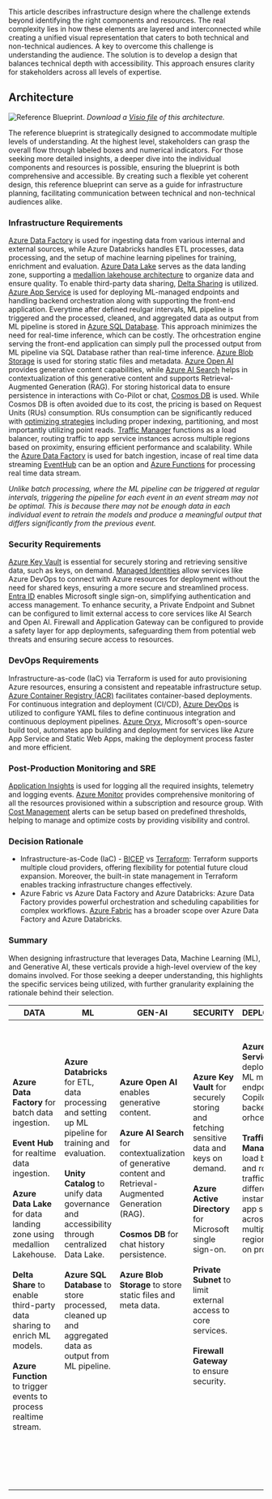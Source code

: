 This article describes infrastructure design where the challenge extends beyond identifying the right components and resources. The real complexity lies in how these elements are layered and interconnected while creating a unified visual representation that caters to both technical and non-technical audiences. A key to overcome this challenge is understanding the audience. The solution is to develop a design that balances technical depth with accessibility. This approach ensures clarity for stakeholders across all levels of expertise.

## Architecture
![Reference Blueprint.](_images/data-ai-ml-end-to-end-reference-flow.svg)
*Download a [Visio file](https://arch-center.azureedge.net/data-ai-ml-end-to-end-reference-flow.vsdx) of this architecture.*

The reference blueprint is strategically designed to accommodate multiple levels of understanding. At the highest level, stakeholders can grasp the overall flow through labeled boxes and numerical indicators. For those seeking more detailed insights, a deeper dive into the individual components and resources is possible, ensuring the blueprint is both comprehensive and accessible. By creating such a flexible yet coherent design, this reference blueprint can serve as a guide for infrastructure planning, facilitating communication between technical and non-technical audiences alike.

### Infrastructure Requirements
[Azure Data Factory](https://learn.microsoft.com/en-us/azure/data-factory/introduction) is used for ingesting data from various internal and external sources, while Azure Databricks handles ETL processes, data processing, and the setup of machine learning pipelines for training, enrichment and evaluation. [Azure Data Lake](https://learn.microsoft.com/en-us/azure/storage/blobs/data-lake-storage-introduction) serves as the data landing zone, supporting a [medallion lakehouse architecture](https://learn.microsoft.com/en-us/azure/databricks/lakehouse/medallion) to organize data and ensure quality. To enable third-party data sharing, [Delta Sharing](https://learn.microsoft.com/en-us/azure/databricks/delta-sharing/) is utilized. [Azure App Service](https://learn.microsoft.com/en-us/azure/app-service/) is used for deploying ML-managed endpoints and handling backend orchestration along with supporting the front-end application. Everytime after defined reulgar intervals, ML pipeline is triggered and the processed, cleaned, and aggregated data as output from ML pipeline is stored in [Azure SQL Database](https://learn.microsoft.com/en-us/azure/azure-sql/database/sql-database-paas-overview?view=azuresql). This approach minimizes the need for real-time inference, which can be costly. The orhcestration engine serving the front-end application can simply pull the processed output from ML pipeline via SQL Database rather than real-time inference. [Azure Blob Storage](https://learn.microsoft.com/en-us/azure/storage/blobs/storage-blobs-introduction) is used for storing static files and metadata. [Azure Open AI](https://learn.microsoft.com/en-us/azure/ai-services/openai/overview) provides generative content capabilities, while [Azure AI Search](https://learn.microsoft.com/en-us/azure/search/search-what-is-azure-search) helps in contextualization of this generative content and supports Retrieval-Augmented Generation (RAG). For storing historical data to ensure persistence in interactions with Co-Pilot or chat, [Cosmos DB](https://learn.microsoft.com/en-us/azure/cosmos-db/introduction) is used. While Cosmos DB is often avoided due to its cost, the pricing is based on Request Units (RUs) consumption. RUs consumption can be significantly reduced with [optimizing strategies](https://learn.microsoft.com/en-us/azure/cosmos-db/optimize-cost-reads-writes) including proper indexing, partitioning, and most importantly utilizing point reads. [Traffic Manager](https://learn.microsoft.com/en-us/azure/traffic-manager/traffic-manager-overview) functions as a load balancer, routing traffic to app service instances across multiple regions based on proximity, ensuring efficient performance and scalability. While the [Azure Data Factory]() is used for batch ingestion, incase of real time data streaming [EventHub](https://learn.microsoft.com/en-us/azure/event-hubs/event-hubs-about) can be an option and [Azure Functions](https://learn.microsoft.com/en-us/azure/azure-functions/functions-overview) for processing real time data stream. 

*Unlike batch processing, where the ML pipeline can be triggered at regular intervals, triggering the pipeline for each event in an event stream may not be optimal. This is because there may not be enough data in each individual event to retrain the models and produce a meaningful output that differs significantly from the previous event.*

### Security Requirements
[Azure Key Vault](https://learn.microsoft.com/en-us/azure/key-vault/general/overview) is essential for securely storing and retrieving sensitive data, such as keys, on demand. [Managed Identities](https://learn.microsoft.com/en-us/entra/identity/managed-identities-azure-resources/overview) allow services like Azure DevOps to connect with Azure resources for deployment without the need for shared keys, ensuring a more secure and streamlined process. [Entra ID](https://learn.microsoft.com/en-us/entra/fundamentals/whatis) enables Microsoft single sign-on, simplifying authentication and access management. To enhance security, a Private Endpoint and Subnet can be configured to limit external access to core services like AI Search and Open AI. Firewall and Application Gateway can be configured to provide a safety layer for app deployments, safeguarding them from potential web threats and ensuring secure access to resources.

### DevOps Requirements
Infrastructure-as-code (IaC) via Terraform is used for auto provisioning Azure resources, ensuring a consistent and repeatable infrastructure setup. [Azure Container Registry (ACR)](https://learn.microsoft.com/en-us/azure/container-registry/container-registry-intro) facilitates container-based deployments. For continuous integration and deployment (CI/CD), [Azure DevOps](https://learn.microsoft.com/en-us/azure/devops/user-guide/what-is-azure-devops?view=azure-devops) is utilized to configure YAML files to define continuous integration and continuous deployment pipelines. [Azure Oryx](https://github.com/microsoft/Oryx), Microsoft's open-source build tool, automates app building and deployment for services like Azure App Service and Static Web Apps, making the deployment process faster and more efficient.

### Post-Production Monitoring and SRE
[Application Insights](https://learn.microsoft.com/en-us/azure/azure-monitor/app/app-insights-overview) is used for logging all the required insights, telemetry and logging events. [Azure Monitor](https://learn.microsoft.com/en-us/azure/azure-monitor/fundamentals/overview) provides comprehensive monitoring of all the resources provisioned within a subscription and resource group. With [Cost Management](https://learn.microsoft.com/en-us/azure/cost-management-billing/costs/overview-cost-management) alerts can be setup based on predefined thresholds, helping to manage and optimize costs by providing visibility and control.

### Decision Rationale
- Infrastructure-as-Code (IaC) - [BICEP](https://learn.microsoft.com/en-us/azure/azure-resource-manager/bicep/overview?tabs=bicep) vs [Terraform](https://developer.hashicorp.com/terraform): Terraform supports multiple cloud providers, offering flexibility for potential future cloud expansion. Moreover, the built-in state management in Terraform enables tracking infrastructure changes effectively.
- Azure Fabric vs Azure Data Factory and Azure Databricks: Azure Data Factory provides powerful orchestration and scheduling capabilities for complex workflows. [Azure Fabric](https://learn.microsoft.com/en-us/fabric/fundamentals/microsoft-fabric-overview) has a broader scope over Azure Data Factory and Azure Databricks.

### Summary
When designing infrastructure that leverages Data, Machine Learning (ML), and Generative AI, these verticals provide a high-level overview of the key domains involved. For those seeking a deeper understanding, this highlights the specific services being utilized, with further granularity explaining the rationale behind their selection.

| DATA | ML | GEN-AI | SECURITY | DEPLOYMENT | DEVOPS | MONITORING |
| --- | --- | --- | --- | --- | --- | --- |
| **Azure Data Factory** for batch data ingestion.<br><br>**Event Hub** for realtime data ingestion.<br><br>**Azure Data Lake** for data landing zone using medallion Lakehouse.<br><br>**Delta Share** to enable third-party data sharing to enrich ML models.<br><br>**Azure Function** to trigger events to process realtime stream. | **Azure Databricks** for ETL, data processing and setting up ML pipeline for training and evaluation.<br><br>**Unity Catalog** to unify data governance and accessibility through centralized Data Lake.<br><br>**Azure SQL Database** to store processed, cleaned up and aggregated data as output from ML pipeline. <br><br><br><br><br><br><br><br><br>  | **Azure Open AI** enables generative content.<br><br>**Azure AI Search** for contextualization of generative content and Retrieval-Augmented Generation (RAG).<br><br>**Cosmos DB** for chat history persistence.<br><br>**Azure Blob Storage** to store static files and meta data.<br><br><br><br><br><br><br><br><br><br><br><br><br> | **Azure Key Vault** for securely storing and fetching sensitive data and keys on demand.<br><br>**Azure Active Directory** for Microsoft single sign-on.<br><br>**Private Subnet** to limit external access to core services.<br><br>**Firewall Gateway** to ensure security.<br><br><br><br><br><br> | **Azure App Service** for deployment of ML managed endpoints, Copilot and backend orhcestration.<br><br>**Traffic Manager** for load balancer and routing traffic to different instances of app service across multiple regions based on proximity. <br><br><br><br><br><br><br><br><br><br><br><br><br><br><br><br><br><br><br><br><br><br>| **Infrastructure-as-code via Terraform** to automate resource provisioning on azure infrastructure.<br><br>**Azure Container Registry (ACR)** for container-based deployments.<br><br>**Azure DevOps** configured YAML files to define CI/CD pipelines.<br><br><br><br><br><br><br><br><br><br><br><br><br><br><br> | **SRE Application Insights** for logging all the required insights from Azure App Services. Also, for telemetry and logging events.<br><br>**Azure Monitor** to monitor all the provisioned resources under a subscription and resource group.<br><br>**Cost Management** to set alert based on defined thresholds and cost management.<br><br><br><br><br><br><br><br><br><br><br><br><br><br><br> |
